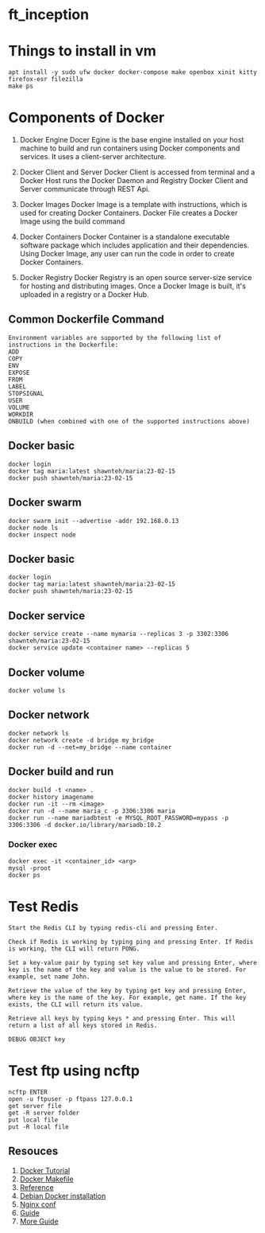 # ft_inception

# Things to install in vm 
```
apt install -y sudo ufw docker docker-compose make openbox xinit kitty firefox-esr filezilla
make ps

```

# Components of Docker
1. Docker Engine
Docer Egine is the base engine installed on your host machine to build and run containers using Docker components and services. It uses a client-server architecture. 

2. Docker Client and Server
Docker Client is accessed from terminal and a Docker Host runs the Docker Daemon and Registry
Docker Client and Server communicate through REST Api.

3. Docker Images
Docker Image is a template with instructions, which is used for creating Docker Containers. Docker File creates a Docker Image using the build command

4. Docker Containers
Docker Container is a standalone executable software package which includes application and their dependencies. Using Docker Image, any user can run the code in order to create Docker Containers.

5. Docker Registry
Docker Registry is an open source server-size service for hosting and distributing images.
Once a Docker Image is built, it's uploaded in a registry or a Docker Hub.

## Common Dockerfile Command
```
Environment variables are supported by the following list of instructions in the Dockerfile:
ADD
COPY
ENV
EXPOSE
FROM
LABEL
STOPSIGNAL
USER
VOLUME
WORKDIR
ONBUILD (when combined with one of the supported instructions above)
```

## Docker basic
```
docker login
docker tag maria:latest shawnteh/maria:23-02-15
docker push shawnteh/maria:23-02-15
```

## Docker swarm
```
docker swarm init --advertise -addr 192.168.0.13
docker node ls
docker inspect node
```

## Docker basic
```
docker login
docker tag maria:latest shawnteh/maria:23-02-15
docker push shawnteh/maria:23-02-15
```

## Docker service
```
docker service create --name mymaria --replicas 3 -p 3302:3306 shawnteh/maria:23-02-15
docker service update <container name> --replicas 5
```

## Docker volume
```
docker volume ls
```

## Docker network
```
docker network ls
docker network create -d bridge my_bridge
docker run -d --net=my_bridge --name container

```

## Docker build and run
```
docker build -t <name> .
docker history imagename
docker run -it --rm <image>
docker run -d --name maria_c -p 3306:3306 maria
docker run --name mariadbtest -e MYSQL_ROOT_PASSWORD=mypass -p 3306:3306 -d docker.io/library/mariadb:10.2
```

### Docker exec
```
docker exec -it <container_id> <arg>
mysql -proot
docker ps
```

# Test Redis
```
Start the Redis CLI by typing redis-cli and pressing Enter.

Check if Redis is working by typing ping and pressing Enter. If Redis is working, the CLI will return PONG.

Set a key-value pair by typing set key value and pressing Enter, where key is the name of the key and value is the value to be stored. For example, set name John.

Retrieve the value of the key by typing get key and pressing Enter, where key is the name of the key. For example, get name. If the key exists, the CLI will return its value.

Retrieve all keys by typing keys * and pressing Enter. This will return a list of all keys stored in Redis.

DEBUG OBJECT key
```

# Test ftp using ncftp
```
ncftp ENTER
open -u ftpuser -p ftpass 127.0.0.1
get server file
get -R server folder
put local file
put -R local file
```



## Resouces
1. [Docker Tutorial](https://www.youtube.com/watch?v=rOTqprHv1YE)
2. [Docker Makefile](https://earthly.dev/blog/docker-and-makefiles/)
3. [Reference](https://github.com/twagger/inception)
4. [Debian Docker installation](https://docs.docker.com/engine/install/debian/)
5. [Nginx conf](https://www.plesk.com/blog/various/nginx-configuration-guide/#:~:text=Every%20NGINX%20configuration%20file%20will,interchangeably%20as%20blocks%20or%20contexts%20.)
6. [Guide](https://github.com/vbachele/Inception)
7. [More Guide](https://github.com/codesshaman/inception/blob/main/00_INSTALL_SYSTEM.md)
